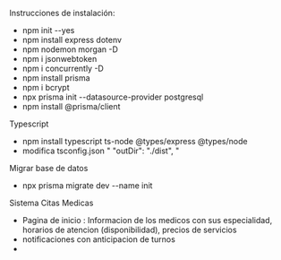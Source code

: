 Instrucciones de instalación:

- npm init --yes
- npm install express dotenv
- npm nodemon morgan -D
- npm i jsonwebtoken
- npm i concurrently -D
- npm install prisma
- npm i bcrypt
- npx prisma init --datasource-provider postgresql
- npm install @prisma/client

Typescript

- npm install typescript ts-node @types/express @types/node
- modifica tsconfig.json " "outDir": "./dist", "

Migrar base de datos

- npx prisma migrate dev --name init

Sistema Citas Medicas

- Pagina de inicio : Informacion de los medicos con sus especialidad, horarios de atencion (disponibilidad), precios de servicios
- notificaciones con anticipacion de turnos
-
